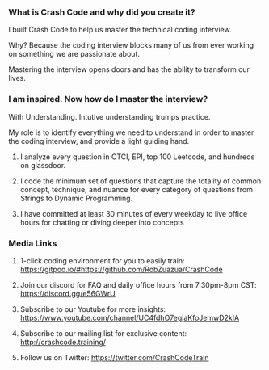 ### What is Crash Code and why did you create it?

I built Crash Code to help us master the technical coding interview.

Why? Because the coding interview blocks many of us from ever working on something we are passionate about.

Mastering the interview opens doors and has the ability to transform our lives.

### I am inspired. Now how do I master the interview?

With Understanding. Intutive understanding trumps practice.

My role is to identify everything we need to understand in order to master the coding interview, and provide a light guiding hand.

1. I analyze every question in CTCI, EPI, top 100 Leetcode, and hundreds on glassdoor.

2. I code the minimum set of questions that capture the totality of common concept, technique, and nuance for every category of questions from Strings to Dynamic Programming.

3. I have committed at least 30 minutes of every weekday to live office hours for chatting or diving deeper into concepts 


### Media Links

1. 1-click coding environment for you to easily train: https://gitpod.io/#https://github.com/RobZuazua/CrashCode

2. Join our discord for FAQ and daily office hours from 7:30pm-8pm CST: https://discord.gg/e56GWrU

3. Subscribe to our Youtube for more insights: https://www.youtube.com/channel/UC4fdhO7egjaKfoJemwD2kIA

4. Subscribe to our mailing list for exclusive content: http://crashcode.training/

5. Follow us on Twitter: https://twitter.com/CrashCodeTrain
